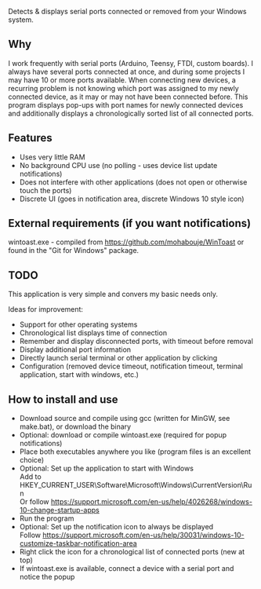 Detects & displays serial ports connected or removed from your Windows system.

## Why

I work frequently with serial ports (Arduino, Teensy, FTDI, custom boards).
I always have several ports connected at once, and during some projects I may have 10 or more ports available.
When connecting new devices, a recurring problem is not knowing which port was assigned to my newly connected device, as it may or may not have been connected before.
This program displays pop-ups with port names for newly connected devices and additionally displays a chronologically sorted list of all connected ports.

## Features

* Uses very little RAM
* No background CPU use (no polling - uses device list update notifications)
* Does not interfere with other applications (does not open or otherwise touch the ports)
* Discrete UI (goes in notification area, discrete Windows 10 style icon)

## External requirements (if you want notifications)

wintoast.exe - compiled from https://github.com/mohabouje/WinToast or found in the "Git for Windows" package.

## TODO

This application is very simple and convers my basic needs only.  
  
Ideas for improvement:

* Support for other operating systems
* Chronological list displays time of connection
* Remember and display disconnected ports, with timeout before removal
* Display additional port information
* Directly launch serial terminal or other application by clicking
* Configuration (removed device timeout, notification timeout, terminal application, start with windows, etc.)

## How to install and use

* Download source and compile using gcc (written for MinGW, see make.bat), or download the binary
* Optional: download or compile wintoast.exe (required for popup notifications)
* Place both executables anywhere you like (program files is an excellent choice)
* Optional: Set up the application to start with Windows  
  Add to HKEY_CURRENT_USER\Software\Microsoft\Windows\CurrentVersion\Run  
  Or follow https://support.microsoft.com/en-us/help/4026268/windows-10-change-startup-apps
* Run the program
* Optional: Set up the notification icon to always be displayed  
  Follow https://support.microsoft.com/en-us/help/30031/windows-10-customize-taskbar-notification-area
* Right click the icon for a chronological list of connected ports (new at top)
* If wintoast.exe is available, connect a device with a serial port and notice the popup